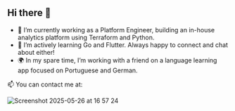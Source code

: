 ## Hi there 👋

- 🔧 I’m currently working as a Platform Engineer, building an in-house analytics platform using Terraform and Python.
- 🌱 I’m actively learning Go and Flutter. Always happy to connect and chat about either!
- 🌍 In my spare time, I’m working with a friend on a language learning app focused on Portuguese and German.

📫 You can contact me at:

![Screenshot 2025-05-26 at 16 57 24](https://github.com/user-attachments/assets/9f16e01b-8a71-4611-a098-c858b834b32d)

